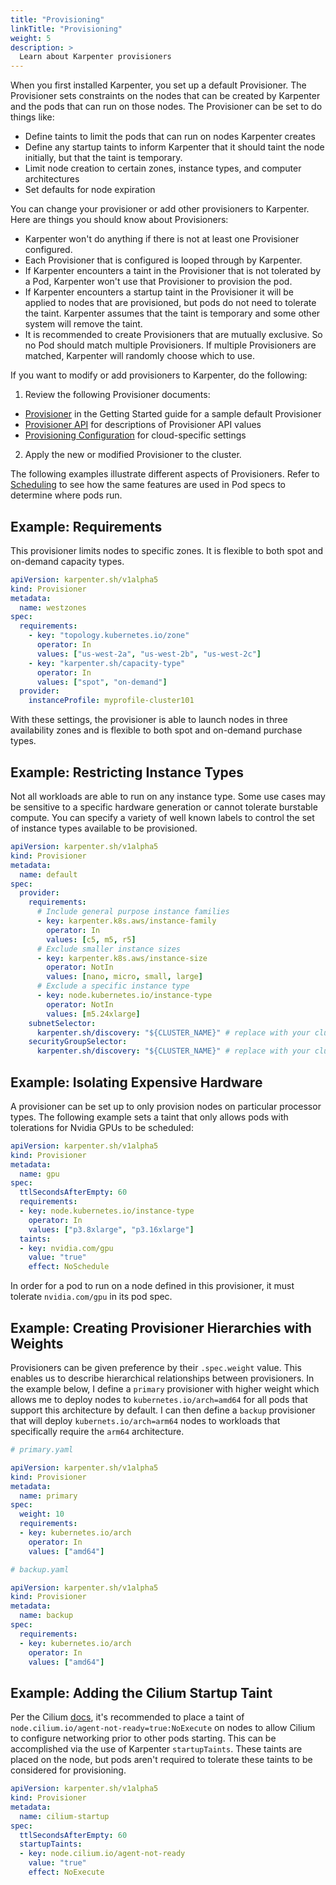 ```yaml
---
title: "Provisioning"
linkTitle: "Provisioning"
weight: 5
description: >
  Learn about Karpenter provisioners
---
```


When you first installed Karpenter, you set up a default Provisioner.
The Provisioner sets constraints on the nodes that can be created by Karpenter and the pods that can run on those nodes.
The Provisioner can be set to do things like:

* Define taints to limit the pods that can run on nodes Karpenter creates
* Define any startup taints to inform Karpenter that it should taint the node initially, but that the taint is temporary.
* Limit node creation to certain zones, instance types, and computer architectures
* Set defaults for node expiration

You can change your provisioner or add other provisioners to Karpenter.
Here are things you should know about Provisioners:

* Karpenter won't do anything if there is not at least one Provisioner configured.
* Each Provisioner that is configured is looped through by Karpenter.
* If Karpenter encounters a taint in the Provisioner that is not tolerated by a Pod, Karpenter won't use that Provisioner to provision the pod.
* If Karpenter encounters a startup taint in the Provisioner it will be applied to nodes that are provisioned, but pods do not need to tolerate the taint.  Karpenter assumes that the taint is temporary and some other system will remove the taint.
* It is recommended to create Provisioners that are mutually exclusive. So no Pod should match multiple Provisioners. If multiple Provisioners are matched, Karpenter will randomly choose which to use.

If you want to modify or add provisioners to Karpenter, do the following:

1. Review the following Provisioner documents:

  * [Provisioner](../../getting-started/getting-started-with-eksctl/#provisioner) in the Getting Started guide for a sample default Provisioner
  * [Provisioner API](../../provisioner/) for descriptions of Provisioner API values
  * [Provisioning Configuration](../../AWS/provisioning) for cloud-specific settings

2. Apply the new or modified Provisioner to the cluster.

The following examples illustrate different aspects of Provisioners.
Refer to [Scheduling](../scheduling) to see how the same features are used in Pod specs to determine where pods run.

## Example: Requirements

This provisioner limits nodes to specific zones.
It is flexible to both spot and on-demand capacity types.

```yaml
apiVersion: karpenter.sh/v1alpha5
kind: Provisioner
metadata:
  name: westzones
spec:
  requirements:
    - key: "topology.kubernetes.io/zone"
      operator: In
      values: ["us-west-2a", "us-west-2b", "us-west-2c"]
    - key: "karpenter.sh/capacity-type"
      operator: In
      values: ["spot", "on-demand"]
  provider:
    instanceProfile: myprofile-cluster101
```
With these settings, the provisioner is able to launch nodes in three availability zones and is flexible to both spot and on-demand purchase types.

## Example: Restricting Instance Types

Not all workloads are able to run on any instance type. Some use cases may be sensitive to a specific hardware generation or cannot tolerate burstable compute. You can specify a variety of well known labels to control the set of instance types available to be provisioned.

```yaml
apiVersion: karpenter.sh/v1alpha5
kind: Provisioner
metadata:
  name: default
spec:
  provider:
    requirements:
      # Include general purpose instance families
      - key: karpenter.k8s.aws/instance-family
        operator: In
        values: [c5, m5, r5]
      # Exclude smaller instance sizes
      - key: karpenter.k8s.aws/instance-size
        operator: NotIn
        values: [nano, micro, small, large]
      # Exclude a specific instance type
      - key: node.kubernetes.io/instance-type
        operator: NotIn
        values: [m5.24xlarge]
    subnetSelector:
      karpenter.sh/discovery: "${CLUSTER_NAME}" # replace with your cluster name
    securityGroupSelector:
      karpenter.sh/discovery: "${CLUSTER_NAME}" # replace with your cluster name
```

## Example: Isolating Expensive Hardware

A provisioner can be set up to only provision nodes on particular processor types.
The following example sets a taint that only allows pods with tolerations for Nvidia GPUs to be scheduled:

```yaml
apiVersion: karpenter.sh/v1alpha5
kind: Provisioner
metadata:
  name: gpu
spec:
  ttlSecondsAfterEmpty: 60
  requirements:
  - key: node.kubernetes.io/instance-type
    operator: In
    values: ["p3.8xlarge", "p3.16xlarge"]
  taints:
  - key: nvidia.com/gpu
    value: "true"
    effect: NoSchedule
```
In order for a pod to run on a node defined in this provisioner, it must tolerate `nvidia.com/gpu` in its pod spec.

## Example: Creating Provisioner Hierarchies with Weights

Provisioners can be given preference by their `.spec.weight` value. This enables us to describe hierarchical relationships between provisioners. In the example below, I define a `primary` provisioner with higher weight which allows me to deploy nodes to `kubernetes.io/arch=amd64` for all pods that support this architecture by default. I can then define a `backup` provisioner that will deploy `kubernets.io/arch=arm64` nodes to workloads that specifically require the `arm64` architecture.

```yaml
# primary.yaml

apiVersion: karpenter.sh/v1alpha5
kind: Provisioner
metadata:
  name: primary
spec:
  weight: 10
  requirements:
  - key: kubernetes.io/arch
    operator: In
    values: ["amd64"]
```

```yaml
# backup.yaml

apiVersion: karpenter.sh/v1alpha5
kind: Provisioner
metadata:
  name: backup
spec:
  requirements:
  - key: kubernetes.io/arch
    operator: In
    values: ["amd64"]
```

## Example: Adding the Cilium Startup Taint

Per the Cilium [docs](https://docs.cilium.io/en/stable/gettingstarted/taints/),  it's recommended to place a taint of `node.cilium.io/agent-not-ready=true:NoExecute` on nodes to allow Cilium to configure networking prior to other pods starting.  This can be accomplished via the use of Karpenter `startupTaints`.  These taints are placed on the node, but pods aren't required to tolerate these taints to be considered for provisioning.

```yaml
apiVersion: karpenter.sh/v1alpha5
kind: Provisioner
metadata:
  name: cilium-startup
spec:
  ttlSecondsAfterEmpty: 60
  startupTaints:
  - key: node.cilium.io/agent-not-ready
    value: "true"
    effect: NoExecute
```

